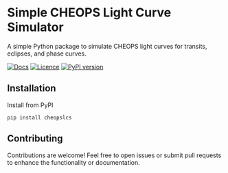 # Simple CHEOPS Light Curve Simulator

A simple Python package to simulate CHEOPS light curves for transits, eclipses, and phase curves. 

[![Docs](https://readthedocs.org/projects/simple-cheops-light-curve-simulator/badge/)](https://simple-cheops-light-curve-simulator.readthedocs.io)
[![Licence](http://img.shields.io/badge/license-GPLv3-blue.svg?style=flat)](http://www.gnu.org/licenses/gpl-3.0.html)
[![PyPI version](https://badge.fury.io/py/cheopslcs.svg)](https://pypi.org/project/cheopslcs/)

## Installation

Install from PyPI

    pip install cheopslcs

## Contributing

Contributions are welcome! Feel free to open issues or submit pull requests to enhance the functionality or documentation.
